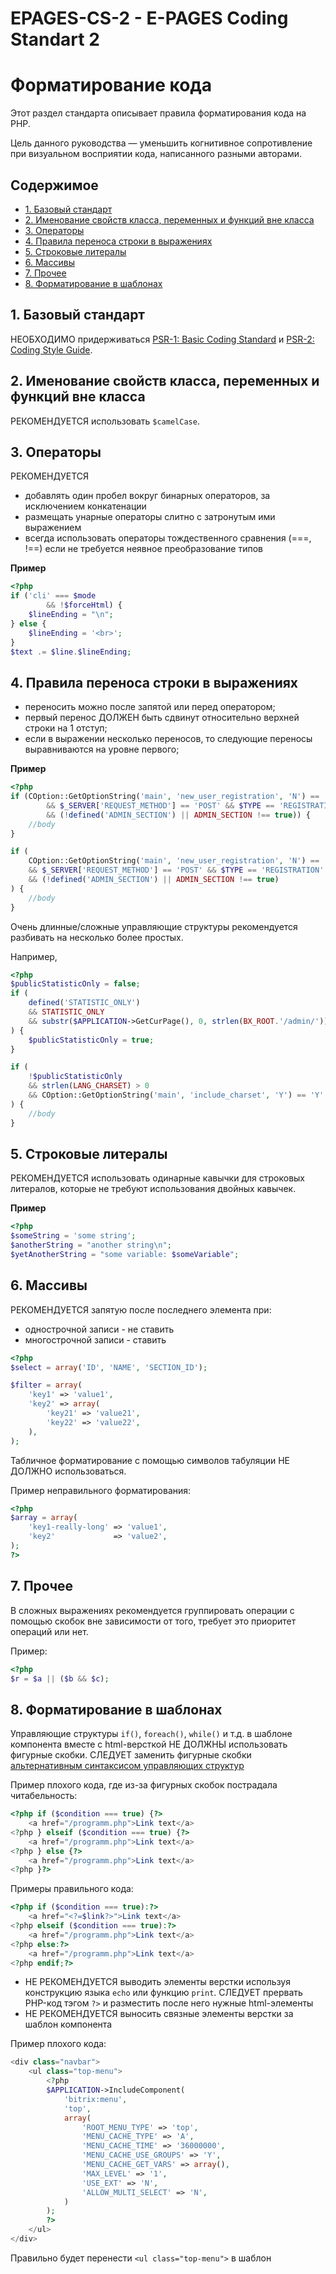 # EPAGES-CS-2 - E-PAGES Coding Standart 2

[psr-1]: http://www.php-fig.org/psr/psr-1/
[psr-2]: http://www.php-fig.org/psr/psr-2/

# Форматирование кода

Этот раздел стандарта описывает правила форматирования кода на PHP.

Цель данного руководства — уменьшить когнитивное сопротивление при
визуальном восприятии кода, написанного разными авторами.

## Содержимое
- [1. Базовый стандарт](#1-Базовый-стандарт)
- [2. Именование свойств класса, переменных и функций вне класса](#2-Именование-свойств-класса-переменных-и-функций-вне-класса)
- [3. Операторы](#3-Операторы)
- [4. Правила переноса строки в выражениях](#4-Правила-переноса-строки-в-выражениях)
- [5. Строковые литералы](#5-Строковые-литералы)
- [6. Массивы](#6-Массивы)
- [7. Прочее](#7-Прочее)
- [8. Форматирование в шаблонах](#8-Форматирование-в-шаблонах)

## 1. Базовый стандарт

НЕОБХОДИМО придерживаться [PSR-1: Basic Coding Standard][psr-1] и [PSR-2: Coding Style Guide][psr-2].

## 2. Именование свойств класса, переменных и функций вне класса

РЕКОМЕНДУЕТСЯ использовать `$camelCase`.

## 3. Операторы

РЕКОМЕНДУЕТСЯ
- добавлять один пробел вокруг бинарных операторов, за исключением конкатенации
- размещать унарные операторы слитно с затронутым ими выражением
- всегда использовать операторы тождественного сравнения (===, !==) если не требуется неявное преобразование типов

**Пример**
```php
<?php
if ('cli' === $mode
        && !$forceHtml) {
    $lineEnding = "\n";
} else {
    $lineEnding = '<br>';
}
$text .= $line.$lineEnding;
```

## 4. Правила переноса строки в выражениях

- переносить можно после запятой или перед оператором;
- первый перенос ДОЛЖЕН быть сдвинут относительно верхней строки на 1 отступ;
- если в выражении несколько переносов, то следующие переносы выравниваются на уровне первого;


**Пример**

```php
<?php
if (COption::GetOptionString('main', 'new_user_registration', 'N') == 'Y'
        && $_SERVER['REQUEST_METHOD'] == 'POST' && $TYPE == 'REGISTRATION'
        && (!defined('ADMIN_SECTION') || ADMIN_SECTION !== true)) {
    //body
}

if (
    COption::GetOptionString('main', 'new_user_registration', 'N') == 'Y'
    && $_SERVER['REQUEST_METHOD'] == 'POST' && $TYPE == 'REGISTRATION'
    && (!defined('ADMIN_SECTION') || ADMIN_SECTION !== true)
) {
    //body
}
```

Очень длинные/сложные управляющие структуры рекомендуется разбивать на несколько более простых.

Например,
```php
<?php
$publicStatisticOnly = false;
if (
	defined('STATISTIC_ONLY')
	&& STATISTIC_ONLY
	&& substr($APPLICATION->GetCurPage(), 0, strlen(BX_ROOT.'/admin/')) !== BX_ROOT.'/admin/'
) {
	$publicStatisticOnly = true;
}

if (
	!$publicStatisticOnly
	&& strlen(LANG_CHARSET) > 0
	&& COption::GetOptionString('main', 'include_charset', 'Y') == 'Y'
) {
    //body
}
```

## 5. Строковые литералы

РЕКОМЕНДУЕТСЯ использовать одинарные кавычки для строковых литералов, которые не требуют использования двойных кавычек.

**Пример**
```php
<?php
$someString = 'some string';
$anotherString = "another string\n";
$yetAnotherString = "some variable: $someVariable";
```



## 6. Массивы

РЕКОМЕНДУЕТСЯ запятую после последнего элемента при:
- однострочной записи - не ставить
- многострочной записи - ставить

```php
<?php
$select = array('ID', 'NAME', 'SECTION_ID');

$filter = array(
	'key1' => 'value1',
	'key2' => array(
		'key21' => 'value21',
		'key22' => 'value22',
	),
);
```

Табличное форматирование с помощью символов табуляции НЕ ДОЛЖНО использоваться.

Пример неправильного форматирования:
```php
<?php
$array = array(
	'key1-really-long' => 'value1',
	'key2'			   => 'value2',
);
?>
```

## 7. Прочее
В сложных выражениях рекомендуется группировать операции с помощью скобок вне зависимости от того, требует это приоритет операций или нет.

Пример:
```php
<?php
$r = $a || ($b && $c);
```

## 8. Форматирование в шаблонах
Управляющие структуры `if()`, `foreach()`, `while()` и т.д. в шаблоне компонента вместе с html-версткой
НЕ ДОЛЖНЫ использовать фигурные скобки.
СЛЕДУЕТ заменить фигурные скобки
[альтернативным синтаксисом управляющих структур](http://php.net/manual/ru/control-structures.alternative-syntax.php)

Пример плохого кода, где из-за фигурных скобок пострадала читабельность:
```php
<?php if ($condition === true) {?>
	<a href="/programm.php">Link text</a>
<?php } elseif ($condition === true) {?>
	<a href="/programm.php">Link text</a>
<?php } else {?>
	<a href="/programm.php">Link text</a>
<?php }?>
```

Примеры правильного кода:
```php
<?php if ($condition === true):?>
	<a href="<?=$link?>">Link text</a>
<?php elseif ($condition === true):?>
	<a href="/programm.php">Link text</a>
<?php else:?>
	<a href="/programm.php">Link text</a>
<?php endif;?>
```
- НЕ РЕКОМЕНДУЕТСЯ выводить элементы верстки используя конструкцию языка `echo` или функцию `print`. СЛЕДУЕТ прервать PHP-код тэгом `?>` и разместить после него нужные html-элементы
- НЕ РЕКОМЕНДУЕТСЯ выносить связные элементы верстки за шаблон компонента

Пример плохого кода:
```php
<div class="navbar">
	<ul class="top-menu">
		<?php
		$APPLICATION->IncludeComponent(
			'bitrix:menu',
			'top',
			array(
				'ROOT_MENU_TYPE' => 'top',
				'MENU_CACHE_TYPE' => 'A',
				'MENU_CACHE_TIME' => '36000000',
				'MENU_CACHE_USE_GROUPS' => 'Y',
				'MENU_CACHE_GET_VARS' => array(),
				'MAX_LEVEL' => '1',
				'USE_EXT' => 'N',
				'ALLOW_MULTI_SELECT' => 'N',
			)
		);
		?>
	</ul>
</div>
```
Правильно будет перенести `<ul class="top-menu">` в шаблон
